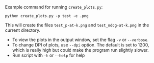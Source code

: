 Example command for running `create_plots.py`:
```
python create_plots.py -p test -e .png
```

This will create the files `test_p-at-k.png` and `test_ndcg-at-k.png` in the current directory.

* To view the plots in the output window, set the flag `-v` or `--verbose`.
* To change DPI of plots, use `--dpi` option. The default is set to 1200, which is really high but could make the program run slightly slower. 
* Run script with `-h` or `--help` for help
